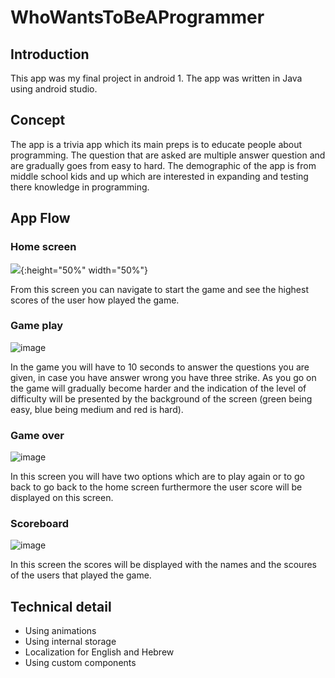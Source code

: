 # WhoWantsToBeAProgrammer
## Introduction 

This app was my final project in android 1. The app was written in Java using android studio.

## Concept

The app is a trivia app which its main preps is to educate people about programming.
The question that are asked are multiple answer question and are gradually goes from easy to hard.
The demographic of the app is from middle school kids and up which are interested in expanding and testing there knowledge in programming.

## App Flow

### Home screen 
 ![](https://saar-skittel.netlify.app/images/trivia/home.jpg?s=50){:height="50%" width="50%"}
 
From this screen you can navigate to start the game and see the highest scores of the user how played the game.

### Game play
![image](https://saar-skittel.netlify.app/images/trivia/levels.jpg)
 
In the game you will have to 10 seconds to answer the questions you are given, in case you have answer wrong you have three strike. As you go on the game will gradually become harder and the indication of the level of difficulty will be presented by the background of the screen (green being easy, blue being medium and red is hard).

### Game over
![image](https://saar-skittel.netlify.app/images/trivia/game_over.jpg)
 

In this screen you will have two options which are to play again or to go back to go back to the home screen furthermore the user score will be displayed on this screen.


### Scoreboard
![image](https://saar-skittel.netlify.app/images/trivia/score.jpg)
 

In this screen the scores will be displayed with the names and the scoures of the users that played the game.


## Technical detail

*	Using animations
*	Using internal storage
*	Localization for English and Hebrew
*	Using custom components

